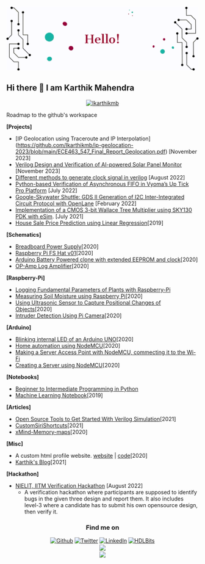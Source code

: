 ![electron](https://raw.githubusercontent.com/Ikarthikmb/ikarthikmb/main/media/hello_awesome.gif)

## Hi there 👋 I am Karthik Mahendra

<!--
**Ikarthikmb/ikarthikmb** is a ✨ _special_ ✨ repository because its `README.md` (this file) appears on your GitHub profile.

Here are some ideas to get you started:


- 🔭 I’m currently working on ...
- 🌱 I’m currently learning cell design with Magic
- 👯 I’m looking to collaborate on open-source ASIC design projects
- 🤔 I’m looking for help with ...
- 💬 Ask me about ...
- 📫 How to reach me: ...
- 😄 Pronouns: ...
- ⚡ Fun fact: ...
-->

<p align = "center">
  
  
  <a href="https://github.com/Ikarthikmb/github-readme-streak-stats" title="Go to Source">
<img align="center" width=396 src="https://github-readme-streak-stats.herokuapp.com/?user=Ikarthikmb&theme=light&border=e0e0e0&hide_border=false" alt="Ikarthikmb" />
</a>

</p>

Roadmap to the github's workspace

**[Projects]**

* [IP Geolocation using Traceroute and IP Interpolation] (https://github.com/Ikarthikmb/ip-geolocation-2023/blob/main/ECE463_547_Final_Report_Geolocation.pdf) [November 2023]
* [Verilog Design and Verification of AI-powered Solar Panel Monitor](https://github.com/Ikarthikmb/ai_solar_panel_monitor) [November 2023]
* [Different methods to generate clock signal in verilog](https://github.com/Ikarthikmb/VerilogClocks) [August 2022]
* [Python-based Verification of Asynchronous FIFO in Vyoma’s Up Tick Pro
  Platform](https://github.com/vyomasystems-lab/challenges-Ikarthikmb/tree/master/level3_design) [July 2022]
* [Google-Skywater Shuttle: GDS II Generation of I2C Inter-Integrated Circuit Protocol with
  OpenLane](https://github.com/Ikarthikmb/i2c_ctrl2202) [February 2022]
* [Implementation of a CMOS 3-bit Wallace Tree Multiplier using SKY130 PDK with
  eSim](https://ikarthikmb.github.io/wallace-tree/). [July 2021]
* [House Sale Price Prediction using Linear Regression](https://github.com/Ikarthikmb/Machine-Learning-Notebook/blob/master/Project2.ipynb)[2019]

**[Schematics]**

* [Breadboard Power Supply](https://github.com/Ikarthikmb/Circuit-Designs#1-breadboard-power-supply)[2020]
* [Raspberry Pi FS Hat v01](https://github.com/Ikarthikmb/Circuit-Designs#2-raspberry-pi-fs-hat-v01)[2020]
* [Arduino Battery Powered clone with extended EEPROM and clock](https://github.com/Ikarthikmb/Circuit-Designs#5-project-bacee)[2020]
* [OP-Amp Log Amplifier](https://github.com/Ikarthikmb/Circuit-Designs#6-op-amp-log-amplifier)[2020]


**[Raspberry-Pi]**

* [Logging Fundamental Parameters of Plants with Raspberry-Pi](https://github.com/Ikarthikmb/gardener-groot)
* [Measuring Soil Moisture using Raspberry Pi](https://github.com/Ikarthikmb/Hardware-Programming/tree/master/RaspberryPi#1-measuring-soil-moisture-using-raspberry-pi)[2020]
* [Using Ultrasonic Sensor to Capture Positional Changes of Objects](https://github.com/Ikarthikmb/Hardware-Programming/tree/master/RaspberryPi#2-using-ultrasonic-sensor-to-capture-positional-changes-of-objects)[2020]
* [Intruder Detection Using Pi Camera](https://github.com/Ikarthikmb/Hardware-Programming/tree/master/RaspberryPi#3-intruder-detection-using-pi-camera)[2020]


**[Arduino]**

* [Blinking internal LED of an Arduino UNO](https://github.com/Ikarthikmb/Hardware-Programming/tree/master/Arduino-repo#1-blinking-internal-led-of-an-arduino-uno)[2020]
* [Home automation using NodeMCU](https://github.com/Ikarthikmb/Hardware-Programming/tree/master/Arduino-repo#getting-started-with-arduino)[2020]
* [Making a Server Access Point with NodeMCU, commecting it to the Wi-Fi](https://github.com/Ikarthikmb/Hardware-Programming/tree/master/Arduino-repo#getting-started-with-arduino)
* [Creating a Server using NodeMCU](https://github.com/Ikarthikmb/Hardware-Programming/tree/master/Arduino-repo#getting-started-with-arduino)[2020]


**[Notebooks]**
* [Beginner to Intermediate Programming in Python](https://github.com/Ikarthikmb/Python-Programming)
* [Machine Learning Notebook](https://github.com/Ikarthikmb/Machine-Learning-Notebook)[2019]


**[Articles]**

* [Open Source Tools to Get Started With Verilog Simulation](https://github.com/Ikarthikmb/VerilogFod)[2021]
* [CustomSiriShortcuts](https://ikarthikmb.github.io/CustomSiriShortcuts/)[2021]
* [xMind-Memory-maps](https://ikarthikmb.github.io/Memory_Maps-xMind/)[2020]


**[Misc]**

* A custom html profile website. [website](https://ikarthikmb.github.io/home-page/) | [code](https://github.com/Ikarthikmb/home-page)[2020]
* [Karthik's Blog](https://ikarthikmb.github.io/)[2021]

**[Hackathon]**

* [NIELIT, IITM Verification Hackathon](https://github.com/vyomasystems-lab/challenges-Ikarthikmb) [August 2022]
    * A verification hackathon where participants are supposed to identify bugs in the given three design and report
      them. It also includes level-3 where a candidate has to submit his own opensource design, then verify it.




</p>
<h3 align="center">Find me on</h3>
<p align="center"><a 
href="https://github.com/Ikarthikmb" target="_blank"><img alt="Github" 
src="https://img.shields.io/badge/GitHub-%2312100E.svg?&style=for-the-badge&logo=Github&logoColor=white" /></a> <a 
href="https://twitter.com/qrthik" target="_blank"><img alt="Twitter" 
src="https://img.shields.io/badge/twitter-%2312100E.svg?&style=for-the-badge&logo=twitter&logoColor=blue" /></a> <a 
href="https://www.linkedin.com/in/karthik-mb" target="_blank"><img alt="LinkedIn" 
src="https://img.shields.io/badge/linkedin-%2312100E.svg?&style=for-the-badge&logo=linkedin&logoColor=blue" /></a> <a
href="https://hdlbits.01xz.net/wiki/Special:VlgStats/94686AE808000EB" target="_blank"><img alt="HDLBits" 
src="https://hdlbits.01xz.net/images/logo270.png" width=90 height=30 /></a> <br>

 
 <!--
 <a 
href="https://medium.com/@karthik-mahendra" target="_blank"><img alt="Medium" 
src="https://img.shields.io/badge/medium-%2312100E.svg?&style=for-the-badge&logo=medium&logoColor=white" /></a><br>
<a 
href="https://stackoverflow.com/users/14122375/hamiltonpharmd" target="_blank"><img alt="StackOverflow" 
src="https://stackoverflow-badge.vercel.app/?userID=14122375" /></a> 
</p>
-->
  
  <a href="https://github.com/Ikarthikmb/github-readme-stats">
<img width=325 align="center" src="https://github-readme-stats.vercel.app/api/top-langs/?username=Ikarthikmb&hide=css,jupyter&title_color=fffff&text_color=054515&icon_color=61dafb&bg_color=ffffff&langs_count=8&layout=compact&border_color=9f9ea3&hide_border=false" />
</a> <br>
  
<a href="https://github.com/Ikarthikmb/github-readme-stats" title="Go to Source">
<img align="center" width=396 src="https://github-readme-stats.vercel.app/api?username=Ikarthikmb&show_icons=true&theme=light&border_color=e0e0e0&hide_border=false" />
</a>
   </p>
